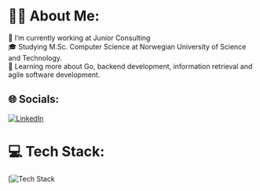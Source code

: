 # 🚀🚀 About Me:
🔭 I’m currently working at Junior Consulting<br>🎓 Studying M.Sc. Computer Science at Norwegian University of Science and Technology. <br>🌱 Learning more about Go, backend development, information retrieval and agile software development.


## 🌐 Socials:
[![LinkedIn](https://img.shields.io/badge/LinkedIn-%230077B5.svg?logo=linkedin&logoColor=white)](https://linkedin.com/in/Seran-Shanmugathas) 

# 💻 Tech Stack:
[![Tech Stack](https://github-readme-tech-stack.vercel.app/api/cards?title=Tech+Stack&lineCount=1&bg=%230D1117&badge=%23161B22&border=%2321262D&titleColor=%2358A6FF)

<!--
**maranshan/maranshan** is a ✨ _special_ ✨ repository because its `README.md` (this file) appears on your GitHub profile.

Here are some ideas to get you started:

- 🔭 I’m currently working on ...
- 🌱 I’m currently learning ...
- 👯 I’m looking to collaborate on ...
- 🤔 I’m looking for help with ...
- 💬 Ask me about ...
- 📫 How to reach me: ...
- 😄 Pronouns: ...
- ⚡ Fun fact: ...
-->
